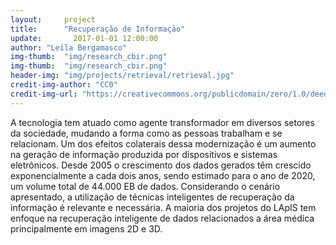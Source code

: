 ```yaml
---  
layout:     project  
title:      "Recuperação de Informação"
update:       2017-01-01 12:00:00  
author: "Leila Bergamasco"
img-thumb:  "img/research_cbir.png"
img-thumb:  "img/research_cbir.png"
header-img: "img/projects/retrieval/retrieval.jpg"  
credit-img-author: "CC0"  
credit-img-url: "https://creativecommons.org/publicdomain/zero/1.0/deed.pt" 
---  
```

A tecnologia tem atuado como agente transformador em diversos setores da sociedade, mudando a forma como as pessoas trabalham e se relacionam. Um dos efeitos colaterais dessa modernização é um aumento na geração de informação produzida por dispositivos e sistemas eletrônicos. Desde  2005 o crescimento dos dados gerados têm crescido exponencialmente a cada dois anos, sendo estimado para o ano de 2020, um volume total de  44.000 EB de dados.  Considerando o cenário apresentado, a utilização de técnicas inteligentes de recuperação da informação é relevante e necessária. A maioria dos projetos do LApIS tem enfoque na recuperação inteligente de dados relacionados a área médica principalmente em imagens 2D e 3D.

